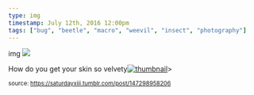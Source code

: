 ```yaml
---
type: img
timestamp: July 12th, 2016 12:00pm
tags: ["bug", "beetle", "macro", "weevil", "insect", "photography"]
---
```

img
<img src="https://saturdayxiii.github.io/media/147298958206.jpg"/>
                                                                                          
How do you get your skin so velvety[![thumbnail](http://i3.ytimg.com/vi//maxresdefault.jpg)](https://www.youtube.com/watch?v=)> 
                                    
                
                
                
                
                                
<small>source: https://saturdayxiii.tumblr.com/post/147298958206</small>